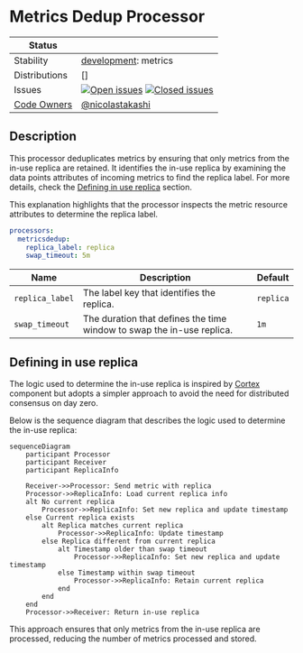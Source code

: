 # Metrics Dedup Processor

<!-- status autogenerated section -->
| Status        |           |
| ------------- |-----------|
| Stability     | [development]: metrics   |
| Distributions | [] |
| Issues        | [![Open issues](https://img.shields.io/github/issues-search/open-telemetry/opentelemetry-collector-contrib?query=is%3Aissue%20is%3Aopen%20label%3Aprocessor%2Fgroupby%20&label=open&color=orange&logo=opentelemetry)](https://github.com/open-telemetry/opentelemetry-collector-contrib/issues?q=is%3Aopen+is%3Aissue+label%3Aprocessor%2Fgroupby) [![Closed issues](https://img.shields.io/github/issues-search/open-telemetry/opentelemetry-collector-contrib?query=is%3Aissue%20is%3Aclosed%20label%3Aprocessor%2Fgroupby%20&label=closed&color=blue&logo=opentelemetry)](https://github.com/open-telemetry/opentelemetry-collector-contrib/issues?q=is%3Aclosed+is%3Aissue+label%3Aprocessor%2Fgroupby) |
| [Code Owners](https://github.com/open-telemetry/opentelemetry-collector-contrib/blob/main/CONTRIBUTING.md#becoming-a-code-owner)    | [@nicolastakashi](https://www.github.com/nicolastakashi) |

[development]: https://github.com/open-telemetry/opentelemetry-collector#development
<!-- end autogenerated section -->

## Description

This processor deduplicates metrics by ensuring that only metrics from the in-use replica are retained. It identifies the in-use replica by examining the data points attributes of incoming metrics to find the replica label. For more details, check the [Defining in use replica](#defining-in-use-replica) section.

This explanation highlights that the processor inspects the metric resource attributes to determine the replica label.

```yaml
processors:
  metricsdedup:
    replica_label: replica
    swap_timeout: 5m
```

| Name | Description | Default |
|------|-------------|---------|
| `replica_label` | The label key that identifies the replica. | `replica` |
| `swap_timeout` | The duration that defines the time window to swap the in-use replica. | `1m` |

## Defining in use replica

The logic used to determine the in-use replica is inspired by [Cortex](https://grafana.com/blog/2019/10/03/deduping-ha-prometheus-samples-in-cortex) component but adopts a simpler approach to avoid the need for distributed consensus on day zero.

Below is the sequence diagram that describes the logic used to determine the in-use replica:

```mermaid
sequenceDiagram
    participant Processor
    participant Receiver
    participant ReplicaInfo

    Receiver->>Processor: Send metric with replica
    Processor->>ReplicaInfo: Load current replica info
    alt No current replica
        Processor->>ReplicaInfo: Set new replica and update timestamp
    else Current replica exists
        alt Replica matches current replica
            Processor->>ReplicaInfo: Update timestamp
        else Replica different from current replica
            alt Timestamp older than swap timeout
                Processor->>ReplicaInfo: Set new replica and update timestamp
            else Timestamp within swap timeout
                Processor->>ReplicaInfo: Retain current replica
            end
        end
    end
    Processor->>Receiver: Return in-use replica
```

This approach ensures that only metrics from the in-use replica are processed, reducing the number of metrics processed and stored.